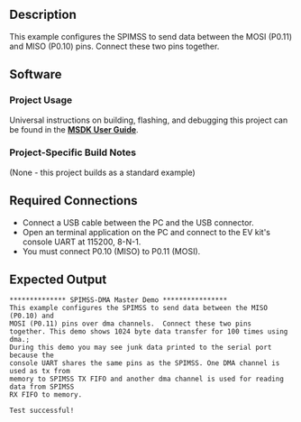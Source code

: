 ## Description

This example configures the SPIMSS to send data between the MOSI (P0.11) and
MISO (P0.10) pins.  Connect these two pins together.

## Software

### Project Usage

Universal instructions on building, flashing, and debugging this project can be found in the **[MSDK User Guide](https://analogdevicesinc.github.io/msdk/USERGUIDE/)**.

### Project-Specific Build Notes

(None - this project builds as a standard example)

## Required Connections

-   Connect a USB cable between the PC and the USB connector.
-   Open an terminal application on the PC and connect to the EV kit's console UART at 115200, 8-N-1.
-   You must connect P0.10 (MISO) to P0.11 (MOSI).

## Expected Output

```
************** SPIMSS-DMA Master Demo ****************
This example configures the SPIMSS to send data between the MISO (P0.10) and
MOSI (P0.11) pins over dma channels.  Connect these two pins
together. This demo shows 1024 byte data transfer for 100 times using dma.;
During this demo you may see junk data printed to the serial port because the
console UART shares the same pins as the SPIMSS. One DMA channel is used as tx from
memory to SPIMSS TX FIFO and another dma channel is used for reading data from SPIMSS
RX FIFO to memory.

Test successful!
```
